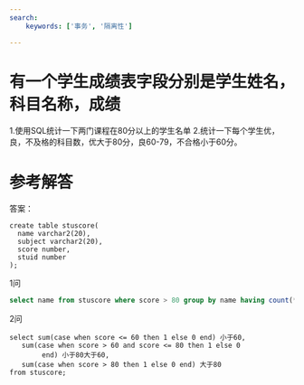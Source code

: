 ```yaml
---
search:
    keywords: ['事务', '隔离性']

---
```


# 有一个学生成绩表字段分别是学生姓名，科目名称，成绩
1.使用SQL统计一下两门课程在80分以上的学生名单
2.统计一下每个学生优，良，不及格的科目数，优大于80分，良60-79，不合格小于60分。

# 参考解答
答案：
``` 
create table stuscore(
  name varchar2(20),
  subject varchar2(20),
  score number,
  stuid number
);
``` 
1问
```sql
select name from stuscore where score > 80 group by name having count(*)>=2
``` 
2问
``` 
select sum(case when score <= 60 then 1 else 0 end) 小于60,
   sum(case when score > 60 and score <= 80 then 1 else 0          
        end) 小于80大于60,
   sum(case when score > 80 then 1 else 0 end) 大于80
from stuscore;
``` 







